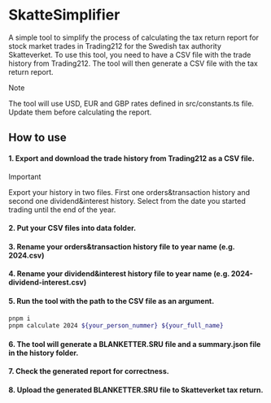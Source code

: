 # SkatteSimplifier
A simple tool to simplify the process of calculating the tax return report for stock market trades in Trading212 for the
Swedish tax authority Skatteverket. To use this tool, you need to have a CSV file with the trade history from Trading212.
The tool will then generate a CSV file with the tax return report.

> [!NOTE]
> The tool will use USD, EUR and GBP rates defined in src/constants.ts file. Update them before calculating the report.

## How to use
#### 1. Export and download the trade history from Trading212 as a CSV file.
> [!IMPORTANT]  
> Export your history in two files. First one orders&transaction history and second one dividend&interest history.
> Select from the date you started trading until the end of the year.
#### 2. Put your CSV files into data folder.
#### 3. Rename your orders&transaction history file to year name (e.g. 2024.csv)
#### 4. Rename your dividend&interest history file to year name (e.g. 2024-dividend-interest.csv)
#### 5. Run the tool with the path to the CSV file as an argument.
```bash
pnpm i
pnpm calculate 2024 ${your_person_nummer} ${your_full_name}
``` 
#### 6. The tool will generate a BLANKETTER.SRU file and a summary.json file in the history folder.
#### 7. Check the generated report for correctness.
#### 8. Upload the generated BLANKETTER.SRU file to Skatteverket tax return.